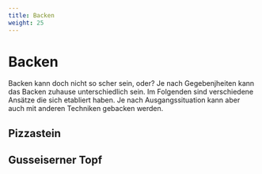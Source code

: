 ```yaml
---
title: Backen
weight: 25
---
```


# Backen

Backen kann doch nicht so scher sein, oder? Je nach Gegebenjheiten kann das Backen zuhause unterschiedlich sein. Im Folgenden sind verschiedene Ansätze die sich etabliert haben. Je nach Ausgangssituation kann aber auch mit anderen Techniken gebacken werden.

## Pizzastein

## Gusseiserner Topf